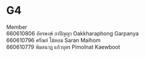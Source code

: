 # G4
Member\
660610806 อัครพงษ์ กาปัญญา Oakkharaphong Garpanya\
660610796 ศรัณย์ ไม้หอม Saran Maihom\
660610779 พิมลนาฏ แก้วบุตร Pimolnat Kaewboot
